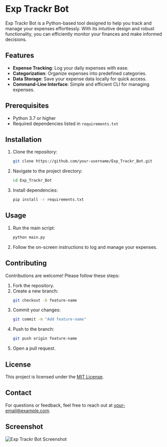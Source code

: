 # Exp Trackr Bot

Exp Trackr Bot is a Python-based tool designed to help you track and manage your expenses effortlessly. With its intuitive design and robust functionality, you can efficiently monitor your finances and make informed decisions.

## Features

- **Expense Tracking**: Log your daily expenses with ease.
- **Categorization**: Organize expenses into predefined categories.
- **Data Storage**: Save your expense data locally for quick access.
- **Command-Line Interface**: Simple and efficient CLI for managing expenses.

## Prerequisites

- Python 3.7 or higher
- Required dependencies listed in `requirements.txt`

## Installation

1. Clone the repository:
    ```bash
    git clone https://github.com/your-username/Exp_Trackr_Bot.git
    ```
2. Navigate to the project directory:
    ```bash
    cd Exp_Trackr_Bot
    ```
3. Install dependencies:
    ```bash
    pip install -r requirements.txt
    ```

## Usage

1. Run the main script:
    ```bash
    python main.py
    ```
2. Follow the on-screen instructions to log and manage your expenses.

## Contributing

Contributions are welcome! Please follow these steps:

1. Fork the repository.
2. Create a new branch:
    ```bash
    git checkout -b feature-name
    ```
3. Commit your changes:
    ```bash
    git commit -m "Add feature-name"
    ```
4. Push to the branch:
    ```bash
    git push origin feature-name
    ```
5. Open a pull request.

## License

This project is licensed under the [MIT License](LICENSE).

## Contact

For questions or feedback, feel free to reach out at [your-email@example.com](mailto:your-email@example.com).

## Screenshot

![Exp Trackr Bot Screenshot](Exp_Trackr_Bot/img/it_works.png)